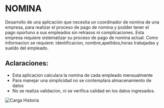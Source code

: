 # NOMINA
Desarrollo de una aplicación que necesita un coordinador de nomina de una empresa, para realizar el proceso de pago de nomina y podder tener el pago oportuno a sus empleados sin retrasos ni complicaciones. Esta empresa requiere sistematizar su proceso de pago de nomina actual. Como informacion se requiere: identificacion, nombre,apellidos,horas trabajadas y sueldo del empleado.

## Aclaraciones:

- Esta aplicacion calculara la nomina de cada empleado mensualmente
- Para manejar una simplicidad no se contemplara almacenamiento de datos
- No se realiza validacion, ni se verifica calidad en los datos ingresados.

![Carga Historia](https://github.com/ktevla/ejercicio.github.io.git/a/la/Historia_1.png)


